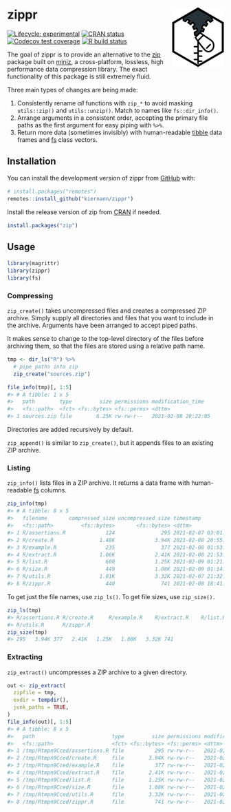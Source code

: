 
<!-- README.md is generated from README.Rmd. Please edit that file -->

# zippr <img src='man/figures/logo.png' align="right" height="139" />

<!-- badges: start -->

[![Lifecycle:
experimental](https://img.shields.io/badge/lifecycle-experimental-orange.svg)](https://www.tidyverse.org/lifecycle/#experimental)
[![CRAN
status](https://www.r-pkg.org/badges/version/zippr)](https://CRAN.R-project.org/package=zippr)
[![Codecov test
coverage](https://codecov.io/gh/kiernann/zippr/branch/master/graph/badge.svg)](https://codecov.io/gh/kiernann/zippr?branch=master)
[![R build
status](https://github.com/kiernann/zippr/workflows/check-standard/badge.svg)](https://github.com/kiernann/zippr/actions)
<!-- badges: end -->

The goal of zippr is to provide an alternative to the
[zip](https://github.com/r-lib/zip) package built on
[miniz](https://github.com/richgel999/miniz), a cross-platform,
lossless, high performance data compression library. The exact
functionality of this package is still extremely fluid.

Three main types of changes are being made:

1.  Consistently rename *all* functions with `zip_*` to avoid masking
    `utils::zip()` and `utils::unzip()`. Match to names like
    `fs::dir_info()`.
2.  Arrange arguments in a consistent order, accepting the primary file
    paths as the first argument for easy piping with `%>%`.
3.  Return more data (sometimes invisibly) with human-readable
    [tibble](https://github.com/tidyverse/tibble/) data frames and
    [fs](https://github.com/r-lib/fs/) class vectors.

## Installation

You can install the development version of zippr from
[GitHub](https://github.com/kiernann/zippr) with:

``` r
# install.packages("remotes")
remotes::install_github("kiernann/zippr")
```

Install the release version of zip from
[CRAN](https://cran.r-project.org/package=zip) if needed.

``` r
install.packages("zip")
```

## Usage

``` r
library(magrittr)
library(zippr)
library(fs)
```

### Compressing

`zip_create()` takes uncompressed files and creates a compressed ZIP
archive. Simply supply all directories and files that you want to
include in the archive. Arguments have been arranged to accept piped
paths.

It makes sense to change to the top-level directory of the files before
archiving them, so that the files are stored using a relative path name.

``` r
tmp <- dir_ls("R") %>% 
  # pipe paths into zip
  zip_create("sources.zip")
```

``` r
file_info(tmp)[, 1:5]
#> # A tibble: 1 x 5
#>   path        type         size permissions modification_time  
#>   <fs::path>  <fct> <fs::bytes> <fs::perms> <dttm>             
#> 1 sources.zip file        6.25K rw-rw-r--   2021-02-08 20:22:05
```

Directories are added recursively by default.

`zip_append()` is similar to `zip_create()`, but it appends files to an
existing ZIP archive.

### Listing

`zip_info()` lists files in a ZIP archive. It returns a data frame with
human-readable [fs](https://github.com/r-lib/fs/) columns.

``` r
zip_info(tmp)
#> # A tibble: 8 x 5
#>   filename       compressed_size uncompressed_size timestamp           permissions
#>   <fs::path>         <fs::bytes>       <fs::bytes> <dttm>              <fs::perms>
#> 1 R/assertions.R             124               295 2021-02-07 03:01:44 rw-rw-r--  
#> 2 R/create.R               1.48K             3.94K 2021-02-08 20:55:36 rw-rw-r--  
#> 3 R/example.R                235               377 2021-02-08 01:53:56 rw-rw-r--  
#> 4 R/extract.R              1.06K             2.41K 2021-02-08 21:53:02 rw-rw-r--  
#> 5 R/list.R                   600             1.25K 2021-02-09 01:21:28 rw-rw-r--  
#> 6 R/size.R                   449             1.08K 2021-02-09 01:14:36 rw-rw-r--  
#> 7 R/utils.R                1.01K             3.32K 2021-02-07 21:32:46 rw-rw-r--  
#> 8 R/zippr.R                  440               741 2021-02-08 18:41:58 rw-rw-r--
```

To get just the file names, use `zip_ls()`. To get file sizes, use
`zip_size().`

``` r
zip_ls(tmp)
#> R/assertions.R R/create.R     R/example.R    R/extract.R    R/list.R       R/size.R       
#> R/utils.R      R/zippr.R
zip_size(tmp)
#> 295   3.94K 377   2.41K   1.25K   1.08K   3.32K 741
```

### Extracting

`zip_extract()` uncompresses a ZIP archive to a given directory.

``` r
out <- zip_extract(
  zipfile = tmp, 
  exdir = tempdir(), 
  junk_paths = TRUE,
)
file_info(out)[, 1:5]
#> # A tibble: 8 x 5
#>   path                         type         size permissions modification_time  
#>   <fs::path>                   <fct> <fs::bytes> <fs::perms> <dttm>             
#> 1 /tmp/Rtmpn9Cced/assertions.R file          295 rw-rw-r--   2021-02-08 20:22:05
#> 2 /tmp/Rtmpn9Cced/create.R     file        3.94K rw-rw-r--   2021-02-08 20:22:05
#> 3 /tmp/Rtmpn9Cced/example.R    file          377 rw-rw-r--   2021-02-08 20:22:05
#> 4 /tmp/Rtmpn9Cced/extract.R    file        2.41K rw-rw-r--   2021-02-08 20:22:05
#> 5 /tmp/Rtmpn9Cced/list.R       file        1.25K rw-rw-r--   2021-02-08 20:22:05
#> 6 /tmp/Rtmpn9Cced/size.R       file        1.08K rw-rw-r--   2021-02-08 20:22:05
#> 7 /tmp/Rtmpn9Cced/utils.R      file        3.32K rw-rw-r--   2021-02-08 20:22:05
#> 8 /tmp/Rtmpn9Cced/zippr.R      file          741 rw-rw-r--   2021-02-08 20:22:05
```

<!-- refs: start -->
<!-- refs: end -->
